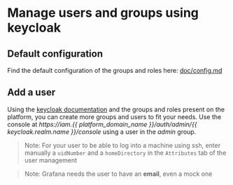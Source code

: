 # Manage users and groups using keycloak

## Default configuration

Find the default configuration of the groups and roles here: [doc/config.md](../config.md#groups)

## Add a user

Using the [keycloak documentation](https://www.keycloak.org/documentation.html) and the groups and roles present on the platform, you can create more groups and users to fit your needs. Use the console at *https://iam.{{ platform_domain_name }}/auth/admin/{{ keycloak.realm.name }}/console* using a user in the *admin* group.


> Note: For your user to be able to log into a machine using ssh, enter manually a `uidNumber` and a `homeDirectory` in the `Attributes` tab of the user management

> Note: Grafana needs the user to have an **email**, even a mock one

